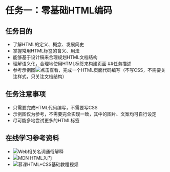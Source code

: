 # 任务一：零基础HTML编码
## 任务目的
- 了解HTML的定义、概念、发展简史
- 掌握常用HTML标签的含义、用法
- 能够基于设计稿来合理规划HTML文档结构
- 理解语义化，合理地使用HTML标签来构建页面
##任务描述
- 参考示例图![点击查看](http://7xrp04.com1.z0.glb.clouddn.com/task_1_1_1.jpg)，完成一个HTML页面代码编写（不写CSS，不需要关注样式，只关注文档结构）
## 任务注意事项
- 只需要完成HTML代码编写，不需要写CSS
- 示例图仅为参考，不需要完全实现一致，其中的图片、文案均可自行设定
- 尽可能多地尝试更多的HTML标签
## 在线学习参考资料
- ![Web相关名词通俗解释](https://www.zhihu.com/question/22689579)
- ![MDN HTML入门](https://developer.mozilla.org/zh-CN/docs/Web/Guide/HTML/Introduction)
- ![慕课HTML+CSS基础教程视频](http://www.imooc.com/learn/9)
